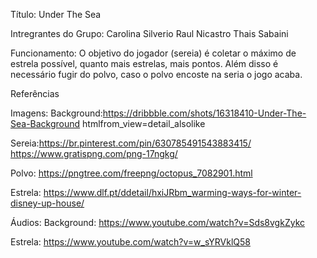 Título: Under The Sea

Intregrantes do Grupo:
Carolina Silverio
Raul Nicastro
Thais Sabaini

Funcionamento:
O objetivo do jogador (sereia) é coletar o máximo de estrela possível, quanto mais estrelas, mais pontos. Além disso é necessário fugir do polvo, caso o polvo encoste na seria o jogo acaba. 

Referências

Imagens:
Background:https://dribbble.com/shots/16318410-Under-The-Sea-Background
htmlfrom_view=detail_alsolike

Sereia:https://br.pinterest.com/pin/630785491543883415/
https://www.gratispng.com/png-17ngkg/

Polvo: https://pngtree.com/freepng/octopus_7082901.html

Estrela: https://www.dlf.pt/ddetail/hxiJRbm_warming-ways-for-winter-disney-up-house/ 

Áudios:
Background: https://www.youtube.com/watch?v=Sds8vgkZykc

Estrela: https://www.youtube.com/watch?v=w_sYRVklQ58